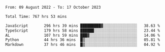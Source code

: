 
<!--START_SECTION:waka-->

```txt
From: 09 August 2022 - To: 17 October 2023

Total Time: 767 hrs 53 mins

JavaScript       296 hrs 39 mins █████████▓░░░░░░░░░░░░░░░   38.63 %
TypeScript       179 hrs 58 mins ██████░░░░░░░░░░░░░░░░░░░   23.44 %
AL               107 hrs 59 mins ███▓░░░░░░░░░░░░░░░░░░░░░   14.06 %
Python           44 hrs 36 mins  █▒░░░░░░░░░░░░░░░░░░░░░░░   05.81 %
Markdown         37 hrs 46 mins  █▒░░░░░░░░░░░░░░░░░░░░░░░   04.92 %
```

<!--END_SECTION:waka-->











